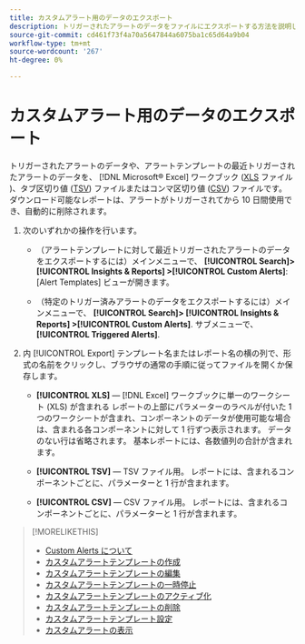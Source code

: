```yaml
---
title: カスタムアラート用のデータのエクスポート
description: トリガーされたアラートのデータをファイルにエクスポートする方法を説明します。
source-git-commit: cd461f73f4a70a5647844a6075ba1c65d64a9b04
workflow-type: tm+mt
source-wordcount: '267'
ht-degree: 0%

---
```


# カスタムアラート用のデータのエクスポート

トリガーされたアラートのデータや、アラートテンプレートの最近トリガーされたアラートのデータを、 [!DNL Microsoft® Excel] ワークブック ([XLS](/help/search-social-commerce/glossary.md#w-x) ファイル )、タブ区切り値 ([TSV](/help/search-social-commerce/glossary.md#s-t)) ファイルまたはコンマ区切り値 ([CSV](/help/search-social-commerce/glossary.md#c-d)) ファイルです。 ダウンロード可能なレポートは、アラートがトリガーされてから 10 日間使用でき、自動的に削除されます。

1. 次のいずれかの操作を行います。

   * （アラートテンプレートに対して最近トリガーされたアラートのデータをエクスポートするには）メインメニューで、 **[!UICONTROL Search]> [!UICONTROL Insights & Reports] >[!UICONTROL Custom Alerts]**:[Alert Templates] ビューが開きます。

   * （特定のトリガー済みアラートのデータをエクスポートするには）メインメニューで、 **[!UICONTROL Search]> [!UICONTROL Insights & Reports] >[!UICONTROL Custom Alerts]**. サブメニューで、 **[!UICONTROL Triggered Alerts]**.

1. 内 [!UICONTROL Export] テンプレート名またはレポート名の横の列で、形式の名前をクリックし、ブラウザの通常の手順に従ってファイルを開くか保存します。

   * **[!UICONTROL XLS]** — [!DNL Excel] ワークブックに単一のワークシート (XLS) が含まれる レポートの上部にパラメーターのラベルが付いた 1 つのワークシートが含まれ、コンポーネントのデータが使用可能な場合は、含まれる各コンポーネントに対して 1 行ずつ表示されます。 データのない行は省略されます。 基本レポートには、各数値列の合計が含まれます。

   * **[!UICONTROL TSV]** — TSV ファイル用。 レポートには、含まれるコンポーネントごとに、パラメーターと 1 行が含まれます。

   * **[!UICONTROL CSV]** — CSV ファイル用。 レポートには、含まれるコンポーネントごとに、パラメーターと 1 行が含まれます。

>[!MORELIKETHIS]
>
>* [Custom Alerts について](alert-about.md)
>* [カスタムアラートテンプレートの作成](alert-template-create.md)
>* [カスタムアラートテンプレートの編集](alert-template-edit.md)
>* [カスタムアラートテンプレートの一時停止](alert-template-pause.md)
>* [カスタムアラートテンプレートのアクティブ化](alert-template-activate.md)
>* [カスタムアラートテンプレートの削除](alert-template-delete.md)
>* [カスタムアラートテンプレート設定](alert-template-settings.md)
>* [カスタムアラートの表示](alert-view.md)

